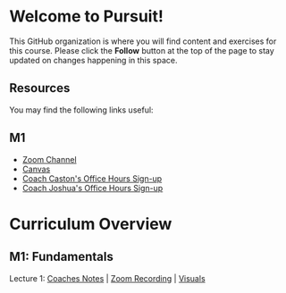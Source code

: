 # Welcome to Pursuit!

This GitHub organization is where you will find content and exercises for this course. Please click the **Follow** button at the top of the page to stay updated on changes happening in this space.

## Resources

You may find the following links useful:

## M1 
- [Zoom Channel]()
- [Canvas]()
- [Coach Caston's Office Hours Sign-up]()
- [Coach Joshua's Office Hours Sign-up]()


# Curriculum Overview

## M1: Fundamentals 

Lecture 1: [Coaches Notes]() | [Zoom Recording]() | [Visuals]()
